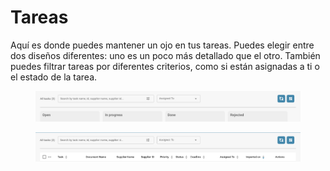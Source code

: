 # Tareas

Aquí es donde puedes mantener un ojo en tus tareas. Puedes elegir entre dos diseños diferentes: uno es un poco más detallado que el otro. También puedes filtrar tareas por diferentes criterios, como si están asignadas a ti o el estado de la tarea.

<figure><img src="../.gitbook/assets/tasks1.png" alt=""><figcaption></figcaption></figure>

<figure><img src="../.gitbook/assets/tasks2.png" alt=""><figcaption></figcaption></figure>
